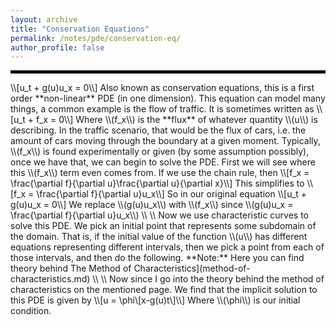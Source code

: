 ```yaml
---
layout: archive
title: "Conservation Equations"
permalink: /notes/pde/conservation-eq/
author_profile: false
--- 
```

<hr style="border: 2px solid black;">
\\[u_t + g(u)u_x = 0\\]
Also known as conservation equations, this is a first order **non-linear** PDE (in one dimension). This equation can model many things, a common example is the flow of traffic. It is sometimes written as 
\\[u_t + f_x = 0\\]
Where \\(f_x\\) is the **flux** of whatever quantity \\(u\\) is describing. In the traffic scenario, that would be the flux of cars, i.e. the amount of cars moving through the boundary at a given moment. Typically, \\(f_x\\) is found experimentally or given (by some assumption possibly), once we have that, we can begin to solve the PDE. First we will see where this \\(f_x\\) term even comes from. If we use the chain rule, then 
\\[f_x = \frac{\partial f}{\partial u}\frac{\partial u}{\partial x}\\]
This simplifies to 
\\[f_x = \frac{\partial f}{\partial u}u_x\\]
So in our original equation 
\\[u_t + g(u)u_x = 0\\]
We replace \\(g(u)u_x\\) with \\(f_x\\) since \\(g(u)u_x = \frac{\partial f}{\partial u}u_x\\) \\
\\
Now we use characteristic curves to solve this PDE. We pick an initial point that represents some subdomain of the domain. That is, if the initial value of the function \\(u\\) has different equations representing different intervals, then we pick a point from each of those intervals, and then do the following. **Note:** Here you can find theory behind The Method of Characteristics](method-of-characteristics.md) \\
\\
Now since I go into the theory behind the method of characteristics on the mentioned page. We find that the implicit solution to this PDE is given by
\\[u = \phi\[x-g(u)t\]\\]
Where \\(\phi\\) is our initial condition.

